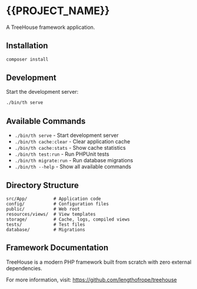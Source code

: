 # {{PROJECT_NAME}}

A TreeHouse framework application.

## Installation

```bash
composer install
```

## Development

Start the development server:

```bash
./bin/th serve
```

## Available Commands

- `./bin/th serve` - Start development server
- `./bin/th cache:clear` - Clear application cache
- `./bin/th cache:stats` - Show cache statistics
- `./bin/th test:run` - Run PHPUnit tests
- `./bin/th migrate:run` - Run database migrations
- `./bin/th --help` - Show all available commands

## Directory Structure

```
src/App/          # Application code
config/           # Configuration files
public/           # Web root
resources/views/  # View templates
storage/          # Cache, logs, compiled views
tests/            # Test files
database/         # Migrations
```

## Framework Documentation

TreeHouse is a modern PHP framework built from scratch with zero external dependencies.

For more information, visit: https://github.com/lengthofrope/treehouse
